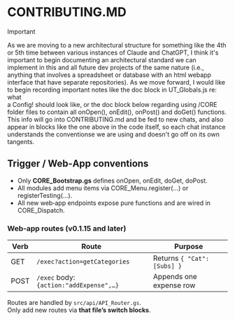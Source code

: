 # CONTRIBUTING.MD

>[!IMPORTANT]
>
> As we are moving to a new architectural structure for
> something like the 4th or 5th time between various instances of Claude
> and ChatGPT, I think it's important to begin documenting an architectural
> standard we can implement in this and all future dev projects of the same nature
> (i.e., anything that involves a spreadsheet or database with an html webapp
> interface that have separate repositories). As we move forward, I would like to
> begin recording important notes like the doc block in UT_Globals.js re: what  
> a Config! should look like, or the doc block below regarding using
> /CORE folder files to contain all onOpen(), onEdit(), onPost() and doGet()
> functions. This info will go into CONTRIBUTING.md and be fed to new chats, and
> also appear in blocks like the one above in the code itself, so each chat instance
> understands the conventionse we are using and doesn't go off on its own tangents.

## Trigger / Web‑App conventions

* Only **CORE_Bootstrap.gs** defines onOpen, onEdit, doGet, doPost.
* All modules add menu items via CORE_Menu.register(…) or registerTesting(…).
* All new web‑app endpoints expose pure functions and are wired in CORE_Dispatch.

### Web‑app routes (v0.1.15 and later)

| Verb | Route                                  | Purpose                    |
|------|----------------------------------------|----------------------------|
| GET  | `/exec?action=getCategories`           | Returns `{ "Cat":[Subs] }` |
| POST | `/exec` body:`{action:"addExpense",…}` | Appends one expense row    |

Routes are handled by `src/api/API_Router.gs`.  
Only add new routes via **that file’s switch blocks**.
